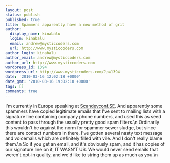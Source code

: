 ```yaml
---
layout: post
status: publish
published: true
title: Spammers apparently have a new method of grit
author:
  display_name: kinabalu
  login: kinabalu
  email: andrew@mysticcoders.com
  url: http://www.mysticcoders.com
author_login: kinabalu
author_email: andrew@mysticcoders.com
author_url: http://www.mysticcoders.com
wordpress_id: 1394
wordpress_url: http://www.mysticcoders.com/?p=1394
date: '2010-03-16 12:02:18 +0000'
date_gmt: '2010-03-16 19:02:18 +0000'
tags: []
comments: true
---
```

I'm currently in Europe speaking at <a href="http://scandevconf.se" target="_blank">Scandevconf.SE</a>.  And apparently some spammers have copied legitimate emails that I've sent to mailing lists with a signature line containing company phone numbers, and used this as seed content to pass through the usually pretty good spam filters.\n
Ordinarily this wouldn't be against the norm for spammer sewer sludge, but since there are contact numbers in there, I've gotten several nasty text message and voicemails which are definitely filled with vile.  And I don't really blame them.\n
So if you get an email, and it's obviously spam, and it has copies of our signature line on it, IT WASN'T US.  We would never send emails that weren't opt-in quality, and we'd like to string them up as much as you.\n
